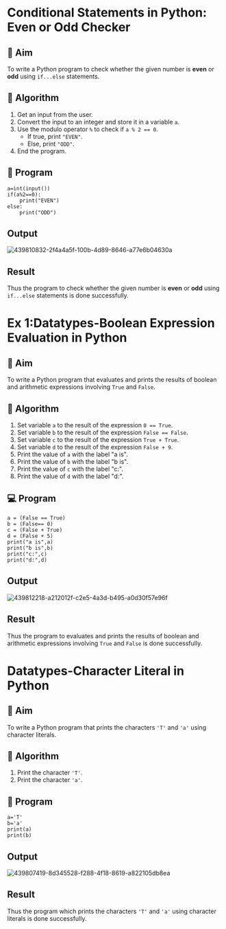 # Conditional Statements in Python: Even or Odd Checker

## 🎯 Aim
To write a Python program to check whether the given number is **even** or **odd** using `if...else` statements.

## 🧠 Algorithm
1. Get an input from the user.
2. Convert the input to an integer and store it in a variable `a`.
3. Use the modulo operator `%` to check if `a % 2 == 0`.
   - If true, print `"EVEN"`.
   - Else, print `"ODD"`.
4. End the program.

## 🧾 Program

```
a=int(input())
if(a%2==0):
    print("EVEN")
else:
    print("ODD")
```
## Output

![439810832-2f4a4a5f-100b-4d89-8646-a77e6b04630a](https://github.com/user-attachments/assets/8ca5d158-6045-435a-a17b-4d6c4554cd94)

## Result

Thus the program to check whether the given number is **even** or **odd** using `if...else` statements is done successfully.

# Ex 1:Datatypes-Boolean Expression Evaluation in Python

## 🎯 Aim
To write a Python program that evaluates and prints the results of boolean and arithmetic expressions involving `True` and `False`.

## 🧠 Algorithm
1. Set variable `a` to the result of the expression `0 == True`.
2. Set variable `b` to the result of the expression `False == False`.
3. Set variable `c` to the result of the expression `True + True`.
4. Set variable `d` to the result of the expression `False + 9`.
5. Print the value of `a` with the label "a is".
6. Print the value of `b` with the label "b is".
7. Print the value of `c` with the label "c:".
8. Print the value of `d` with the label "d:".

## 💻 Program

```
a = (False == True)
b = (False== 0)
c = (False + True)
d = (False + 5)
print("a is",a)
print("b is",b)
print("c:",c)
print("d:",d)
```

## Output

![439812218-a212012f-c2e5-4a3d-b495-a0d30f57e96f](https://github.com/user-attachments/assets/10231c93-4f79-41bf-923f-b8cbfb616042)

## Result

Thus the program to evaluates and prints the results of boolean and arithmetic expressions involving `True` and `False` is done successfully.
# Datatypes-Character Literal in Python

## 🎯 Aim
To write a Python program that prints the characters `'T'` and `'a'` using character literals.

## 🧠 Algorithm
1. Print the character `'T'`.
2. Print the character `'a'`.

## 🧾 Program

```
a='T'
b='a'
print(a)
print(b)
```
## Output

![439807419-8d345528-f288-4f18-8619-a822105db8ea](https://github.com/user-attachments/assets/e45b2c4e-c723-4262-9c78-d226d7ab0cf7)

## Result

Thus the program which prints the characters `'T'` and `'a'` using character literals is done successfully.
